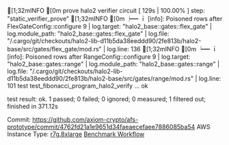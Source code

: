 [1;32mINFO    [0m prove halo2 verifier circuit [ 129s | 100.00% ] step: "static_verifier_prove"
[1;32mINFO    [0m ┝━ ｉ [info]: Poisoned rows after FlexGateConfig::configure 9 | log.target: "halo2_base::gates::flex_gate" | log.module_path: "halo2_base::gates::flex_gate" | log.file: "/.cargo/git/checkouts/halo2-lib-d11b5da38eeddd90/2fe813b/halo2-base/src/gates/flex_gate/mod.rs" | log.line: 136
[1;32mINFO    [0m ┕━ ｉ [info]: Poisoned rows after RangeConfig::configure 9 | log.target: "halo2_base::gates::range" | log.module_path: "halo2_base::gates::range" | log.file: "/.cargo/git/checkouts/halo2-lib-d11b5da38eeddd90/2fe813b/halo2-base/src/gates/range/mod.rs" | log.line: 101
test test_fibonacci_program_halo2_verify ... ok

test result: ok. 1 passed; 0 failed; 0 ignored; 0 measured; 1 filtered out; finished in 371.12s


Commit: https://github.com/axiom-crypto/afs-prototype/commit/4762fd21a1e9651d34faeaecefaee7886085ba54
AWS Instance Type: [r7g.8xlarge](https://instances.vantage.sh/aws/ec2/r7g.8xlarge)
[Benchmark Workflow](https://github.com/axiom-crypto/afs-prototype/actions/runs/11217788937)
